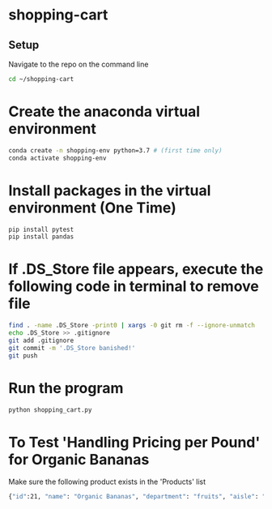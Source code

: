 # shopping-cart

## Setup

Navigate to the repo on the command line
```sh
cd ~/shopping-cart
```

# Create the anaconda virtual environment
```sh
conda create -n shopping-env python=3.7 # (first time only)
conda activate shopping-env
```

# Install packages in the virtual environment (One Time)
```sh
pip install pytest
pip install pandas
```

# If .DS_Store file appears, execute the following code in terminal to remove file
```sh
find . -name .DS_Store -print0 | xargs -0 git rm -f --ignore-unmatch
echo .DS_Store >> .gitignore
git add .gitignore
git commit -m '.DS_Store banished!'
git push
```

# Run the program
```sh
python shopping_cart.py
```

# To Test 'Handling Pricing per Pound' for Organic Bananas
Make sure the following product exists in the 'Products' list

```sh 
{"id":21, "name": "Organic Bananas", "department": "fruits", "aisle": "organic produce", "price": 0.79}
```
